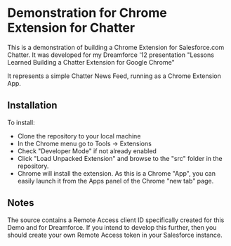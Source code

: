 # Demonstration for Chrome Extension for Chatter

This is a demonstration of building a Chrome Extension for Salesforce.com Chatter. It was developed for my Dreamforce '12 presentation "Lessons Learned Building a Chatter Extension for Google Chrome"

It represents a simple Chatter News Feed, running as a Chrome Extension App.

## Installation

To install:
* Clone the repository to your local machine
* In the Chrome menu go to Tools -> Extensions
* Check "Developer Mode" if not already enabled
* Click "Load Unpacked Extension" and browse to the "src" folder in the repository.
* Chrome will install the extension. As this is a Chrome "App", you can easily launch it from the Apps panel of the Chrome "new tab" page.

## Notes

The source contains a Remote Access client ID specifically created for this Demo and for Dreamforce. If you intend to develop this further, then you should create your own Remote Access token in your Salesforce instance.